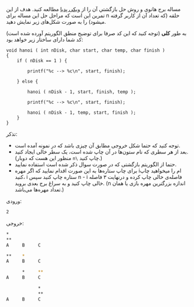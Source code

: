 مساله برج هانوی و روش حل بازگشتي آن را از [ويكی پديا](https://fa.wikipedia.org/wiki/%D8%A8%D8%B1%D8%AC_%D9%87%D8%A7%D9%86%D9%88%DB%8C) مطالعه كنيد. هدف از اين تمرين اين است كه مراحل حل اين مساله برای n حلقه (كه تعداد آن از كاربر گرفته ميشود) را به صورت شكل‌های زير نمايش دهيد.  

به طور **کلی** (توجه کنید که این کد صرفا برای توضیح منطق الگوریتم آورده شده است) کد شما دارای ساختار زیر خواهد بود:  

    void hanoi ( int nDisk, char start, char temp, char finish )
    {
        if ( nDisk == 1 ) {
    
            printf("%c --> %c\n", start, finish);
    
        } else {
    
            hanoi ( nDisk - 1, start, finish, temp );
    
            printf("%c --> %c\n", start, finish);
    
            hanoi ( nDisk - 1, temp, start, finish );
        }
    }


تذکر: 
* توجه کنید که حتما شکل خروجی مطابق آن چیزی باشد که در نمونه آمده است.
* بعد از هر سطری که نام ستون‌ها در آن چاپ شده است، یک سطر خالی ایجاد کنید. (منظور این هست که دوبار `n\` چاپ کنید.)
* حتما از الگوریتم بازگشتی که در صورت سوال ذکر شده است استفاده نمایید.
* برای چاپ ستاره‌ها به این صورت اقدام نمایید که اگر مهره iام را میخواهید چاپ کنید، i ستاره چاپ کنید سپس n - i فاصله‌ی خالی چاپ کرده و درنهایت ۳ فاصله خالی چاپ کنید و به سراغ برج بعدی بروید. (n اندازه بزرگترین مهره بازی یا همان تعداد مهره‌ها می‌باشد.)

ورودی:

```sh
2
```

خروجی:

```sh
*
**   
A     B     C

**    *
A     B     C

      *     **
A     B     C

            *
            **
A     B     C
```